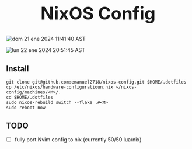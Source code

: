 <h1 align="center" style="font-size: 3rem;">
NixOS Config
</h1>


![dom 21 ene 2024 11:41:40 AST](https://github.com/emanuel2718/dotmaker/assets/55965894/25349c23-054a-4464-898b-276ddd068359)

![lun 22 ene 2024 20:51:45 AST](https://github.com/emanuel2718/dotmaker/assets/55965894/400caebc-98f4-4d6f-9c82-65a72b7514de)




## Install


```shell
git clone git@github.com:emanuel2718/nixos-config.git $HOME/.dotfiles
cp /etc/nixos/hardware-configuratioun.nix ~/nixos-config/machines/<M>/.
cd $HOME/.dotfiles
sudo nixos-rebuild switch --flake .#<M>
sudo reboot now
```


## TODO
- [ ] fully port Nvim config to nix (currently 50/50 lua/nix)
